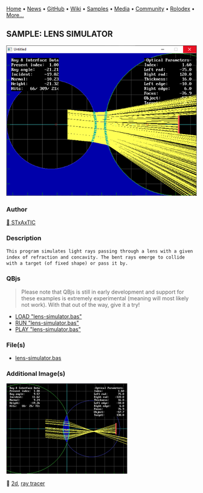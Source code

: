 [Home](https://qb64.com) • [News](../../news.md) • [GitHub](../../github.md) • [Wiki](../../wiki.md) • [Samples](../../samples.md) • [Media](../../media.md) • [Community](../../community.md) • [Rolodex](../../rolodex.md) • [More...](../../more.md)

## SAMPLE: LENS SIMULATOR

![ss1.png](img/ss1.png)

### Author

[🐝 STxAxTIC](../stxaxtic.md) 

### Description

```text
This program simulates light rays passing through a lens with a given index of refraction and concavity. The bent rays emerge to collide with a target (of fixed shape) or pass it by.
```

### QBjs

> Please note that QBjs is still in early development and support for these examples is extremely experimental (meaning will most likely not work). With that out of the way, give it a try!

* [LOAD "lens-simulator.bas"](https://v6p9d9t4.ssl.hwcdn.net/html/5963335/index.html?src=https://qb64.com/samples/lens-simulator/src/lens-simulator.bas)
* [RUN "lens-simulator.bas"](https://v6p9d9t4.ssl.hwcdn.net/html/5963335/index.html?mode=auto&src=https://qb64.com/samples/lens-simulator/src/lens-simulator.bas)
* [PLAY "lens-simulator.bas"](https://v6p9d9t4.ssl.hwcdn.net/html/5963335/index.html?mode=play&src=https://qb64.com/samples/lens-simulator/src/lens-simulator.bas)

### File(s)

* [lens-simulator.bas](src/lens-simulator.bas)

### Additional Image(s)

![ss2.png](img/ss2.png)

🔗 [2d](../2d.md), [ray tracer](../ray-tracer.md)
